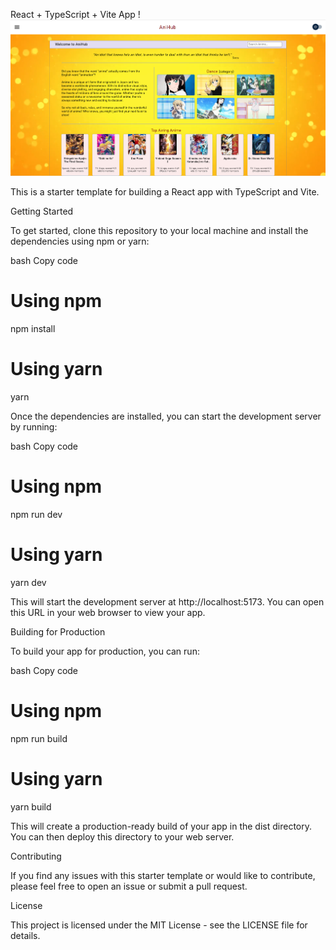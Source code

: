 React + TypeScript + Vite App
!![img.png](img.png)

This is a starter template for building a React app with TypeScript and Vite.

Getting Started

To get started, clone this repository to your local machine and install the dependencies using npm or yarn:

bash
Copy code
# Using npm
npm install

# Using yarn
yarn


Once the dependencies are installed, you can start the development server by running:

bash
Copy code
# Using npm
npm run dev

# Using yarn
yarn dev


This will start the development server at http://localhost:5173. You can open this URL in your web browser to view your app.

Building for Production

To build your app for production, you can run:

bash
Copy code
# Using npm
npm run build

# Using yarn
yarn build


This will create a production-ready build of your app in the dist directory. You can then deploy this directory to your web server.

Contributing

If you find any issues with this starter template or would like to contribute, please feel free to open an issue or submit a pull request.

License

This project is licensed under the MIT License - see the LICENSE file for details.
